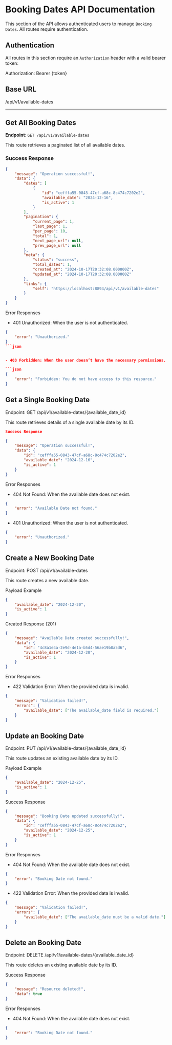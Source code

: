 # Booking Dates API Documentation

This section of the API allows authenticated users to manage `Booking Dates`. All routes require authentication.

## Authentication

All routes in this section require an `Authorization` header with a valid bearer token:

Authorization: Bearer {token}

## Base URL

/api/v1/available-dates

---

## Get All Booking Dates

**Endpoint**: `GET /api/v1/available-dates`

This route retrieves a paginated list of all available dates.

### Success Response

```json
{
    "message": "Operation successful!",
    "data": {
        "dates": [
            {
                "id": "cefffa55-0843-47cf-a68c-8c474c7202e2",
                "available_date": "2024-12-16",
                "is_active": 1
            }
        ],
        "pagination": {
            "current_page": 1,
            "last_page": 1,
            "per_page": 10,
            "total": 1,
            "next_page_url": null,
            "prev_page_url": null
        },
        "meta": {
            "status": "success",
            "total_dates": 1,
            "created_at": "2024-10-17T20:32:08.000000Z",
            "updated_at": "2024-10-17T20:32:08.000000Z"
        },
        "links": {
            "self": "https://localhost:8894/api/v1/available-dates"
        }
    }
}
```

Error Responses

-   401 Unauthorized: When the user is not authenticated.

````json
{
    "error": "Unauthorized."
}
```json


- 403 Forbidden: When the user doesn’t have the necessary permissions.

```json
{
    "error": "Forbidden: You do not have access to this resource."
}
````

## Get a Single Booking Date

Endpoint: GET /api/v1/available-dates/{available_date_id}

This route retrieves details of a single available date by its ID.

```json
Success Response

{
    "message": "Operation successful!",
    "data": {
        "id": "cefffa55-0843-47cf-a68c-8c474c7202e2",
        "available_date": "2024-12-16",
        "is_active": 1
    }
}
```

Error Responses

-   404 Not Found: When the available date does not exist.

```json
{
    "error": "Available Date not found."
}
```

-   401 Unauthorized: When the user is not authenticated.

```json
{
    "error": "Unauthorized."
}
```

## Create a New Booking Date

Endpoint: POST /api/v1/available-dates

This route creates a new available date.

Payload Example

```json
{
    "available_date": "2024-12-20",
    "is_active": 1
}
```

Created Response (201)

```json
{
    "message": "Available Date created successfully!",
    "data": {
        "id": "4c8a1e4a-2e9d-4e1a-b5d4-56ae19b8a5d6",
        "available_date": "2024-12-20",
        "is_active": 1
    }
}
```

Error Responses

-   422 Validation Error: When the provided data is invalid.

```json
{
    "message": "Validation failed!",
    "errors": {
        "available_date": ["The available_date field is required."]
    }
}
```

## Update an Booking Date

Endpoint: PUT /api/v1/available-dates/{available_date_id}

This route updates an existing available date by its ID.

Payload Example

```json
{
    "available_date": "2024-12-25",
    "is_active": 1
}
```

Success Response

```json
{
    "message": "Booking Date updated successfully!",
    "data": {
        "id": "cefffa55-0843-47cf-a68c-8c474c7202e2",
        "available_date": "2024-12-25",
        "is_active": 1
    }
}
```

Error Responses

-   404 Not Found: When the available date does not exist.

```json
{
    "error": "Booking Date not found."
}
```

-   422 Validation Error: When the provided data is invalid.

```json
{
    "message": "Validation failed!",
    "errors": {
        "available_date": ["The available_date must be a valid date."]
    }
}
```

## Delete an Booking Date

Endpoint: DELETE /api/v1/available-dates/{available_date_id}

This route deletes an existing available date by its ID.

Success Response

```json
{
    "message": "Resource deleted!",
    "data": true
}
```

Error Responses

-   404 Not Found: When the available date does not exist.

```json
{
    "error": "Booking Date not found."
}
```
